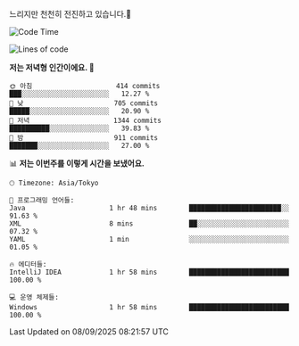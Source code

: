 느리지만 천천히 전진하고 있습니다.🐢

<!--START_SECTION:waka-->
![Code Time](http://img.shields.io/badge/Code%20Time-1%2C664%20hrs%2041%20mins-blue)

![Lines of code](https://img.shields.io/badge/%EC%A0%80%EB%8A%94%20%EC%97%AC%ED%83%9C%EA%B9%8C%EC%A7%80%20-931.3%20thousand%20%EC%A4%84%EC%9D%98%20%EC%BD%94%EB%93%9C%EB%A5%BC%20%EC%9E%91%EC%84%B1%ED%96%88%EC%96%B4%EC%9A%94.-blue)

**저는 저녁형 인간이에요. 🦉** 

```text
🌞 아침                     414 commits         ███░░░░░░░░░░░░░░░░░░░░░░   12.27 % 
🌆 낮　                     705 commits         █████░░░░░░░░░░░░░░░░░░░░   20.90 % 
🌃 저녁                     1344 commits        ██████████░░░░░░░░░░░░░░░   39.83 % 
🌙 밤　                     911 commits         ███████░░░░░░░░░░░░░░░░░░   27.00 % 
```


📊 **저는 이번주를 이렇게 시간을 보냈어요.** 

```text
🕑︎ Timezone: Asia/Tokyo

💬 프로그래밍 언어들: 
Java                     1 hr 48 mins        ███████████████████████░░   91.63 % 
XML                      8 mins              ██░░░░░░░░░░░░░░░░░░░░░░░   07.32 % 
YAML                     1 min               ░░░░░░░░░░░░░░░░░░░░░░░░░   01.05 % 

🔥 에디터들: 
IntelliJ IDEA            1 hr 58 mins        █████████████████████████   100.00 % 

💻 운영 체제들: 
Windows                  1 hr 58 mins        █████████████████████████   100.00 % 
```


 Last Updated on 08/09/2025 08:21:57 UTC
<!--END_SECTION:waka-->
